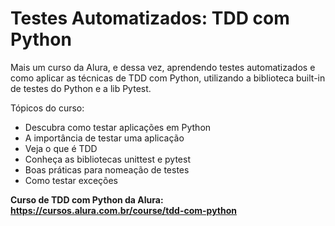 # Testes Automatizados: TDD com Python

Mais um curso da Alura, e dessa vez, aprendendo testes automatizados e como aplicar as técnicas de TDD com Python, utilizando a biblioteca built-in de testes do Python e a lib Pytest.

Tópicos do curso:
- Descubra como testar aplicações em Python
- A importância de testar uma aplicação
- Veja o que é TDD
- Conheça as bibliotecas unittest e pytest
- Boas práticas para nomeação de testes
- Como testar exceções

<strong>Curso de TDD com Python da Alura: https://cursos.alura.com.br/course/tdd-com-python</strong>
